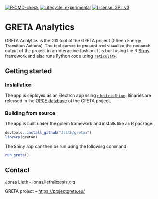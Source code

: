 <!-- badges: start -->

[![R-CMD-check](https://github.com/JsLth/greta-gis-tool/actions/workflows/R-CMD-check.yaml/badge.svg)](https://github.com/JsLth/greta-gis-tool/actions/workflows/R-CMD-check.yaml) [![Lifecycle: experimental](https://img.shields.io/badge/lifecycle-experimental-orange.svg)](https://lifecycle.r-lib.org/articles/stages.html#experimental) [![License: GPL v3](https://img.shields.io/badge/License-GPLv3-blue.svg)](https://www.gnu.org/licenses/gpl-3.0)

<!-- badges: end -->

# GRETA Analytics

GRETA Analytics is the GIS tool of the GRETA project (GReen Energy Transition Actions). The tool serves to present and visualize the research output of the project in an interactive fashion. It is built using the R [Shiny](https://github.com/rstudio/shiny) framework and also runs Python code using [`reticulate`](https://rstudio.github.io/reticulate/).

## Getting started

### Installation

The app is deployed as an Electron app using [`electricShine`](https://github.com/chasemc/electricShine). Binaries are released in the [OPCE database](https://zenodo.org/communities/greta/) of the GRETA project.

### Building from source

The app is built under the golem framework and installs like an R package:

```r
devtools::install_github("JsLth/gretan")
library(gretan)
```

The Shiny app can then be run using the following command:

```r
run_greta()
```

## Contact

Jonas Lieth – [jonas.lieth@gesis.org](mailto:jonas.lieth@gesis.org)

GRETA project – <https://projectgreta.eu/>

